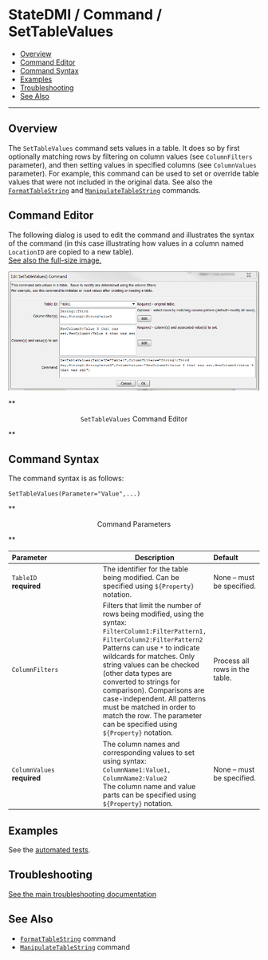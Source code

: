 # StateDMI / Command / SetTableValues #

* [Overview](#overview)
* [Command Editor](#command-editor)
* [Command Syntax](#command-syntax)
* [Examples](#examples)
* [Troubleshooting](#troubleshooting)
* [See Also](#see-also)

-------------------------

## Overview ##

The `SetTableValues` command sets values in a table.
It does so by first optionally matching rows by filtering on column values (see `ColumnFilters` parameter),
and then setting values in specified columns (see `ColumnValues` parameter).
For example, this command can be used to set or override table values that were not included in the original data.
See also the [`FormatTableString`](../FormatTableString/FormatTableString) and
[`ManipulateTableString`](../ManipulateTableString/ManipulateTableString) commands.

## Command Editor ##

The following dialog is used to edit the command and illustrates the syntax of the command
(in this case illustrating how values in a column named `LocationID` are copied to a new table).  
<a href="../SetTableValues.png">See also the full-size image.</a>

![SetTableValues command editor](SetTableValues.png)

**<p style="text-align: center;">
`SetTableValues` Command Editor
</p>**

## Command Syntax ##

The command syntax is as follows:

```text
SetTableValues(Parameter="Value",...)
```
**<p style="text-align: center;">
Command Parameters
</p>**

| **Parameter**&nbsp;&nbsp;&nbsp;&nbsp;&nbsp;&nbsp;&nbsp;&nbsp;&nbsp;&nbsp;&nbsp;&nbsp;&nbsp;&nbsp;&nbsp;&nbsp;&nbsp;&nbsp;&nbsp;&nbsp;&nbsp;&nbsp;&nbsp;&nbsp;&nbsp;&nbsp; | **Description** | **Default**&nbsp;&nbsp;&nbsp;&nbsp;&nbsp;&nbsp;&nbsp;&nbsp;&nbsp;&nbsp; |
| --------------|-----------------|----------------- |
|`TableID`<br>**required**|The identifier for the table being modified.  Can be specified using `${Property}` notation.|None – must be specified.|
|`ColumnFilters`|Filters that limit the number of rows being modified, using the syntax:<br>`FilterColumn1:FilterPattern1, FilterColumn2:FilterPattern2`<br>Patterns can use `*` to indicate wildcards for matches.  Only string values can be checked (other data types are converted to strings for comparison).  Comparisons are case-independent.  All patterns must be matched in order to match the row.  The parameter can be specified using `${Property}` notation.|Process all rows in the table.|
|`ColumnValues`<br>**required**|The column names and corresponding values to set using syntax:<br>`ColumnName1:Value1, ColumnName2:Value2`<br>The column name and value parts can be specified using `${Property}` notation.|None – must be specified.|

## Examples ##

See the [automated tests](https://github.com/OpenWaterFoundation/cdss-app-statedmi-main/tree/master/test/regression/commands/SetTableValues).

## Troubleshooting ##

[See the main troubleshooting documentation](../../troubleshooting/troubleshooting.md)

## See Also ##

* [`FormatTableString`](../FormatTableString/FormatTableString) command
* [`ManipulateTableString`](../ManipulateTableString/ManipulateTableString) command
